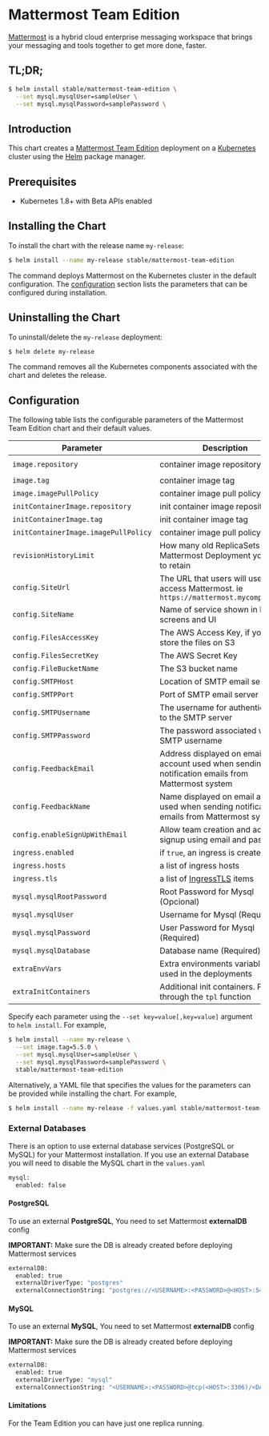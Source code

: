 # Mattermost Team Edition

[Mattermost](https://mattermost.com/) is a hybrid cloud enterprise messaging workspace that brings your messaging and tools together to get more done, faster.

## TL;DR;

```bash
$ helm install stable/mattermost-team-edition \
  --set mysql.mysqlUser=sampleUser \
  --set mysql.mysqlPassword=samplePassword \
```

## Introduction

This chart creates a [Mattermost Team Edition](https://mattermost.com/) deployment on a [Kubernetes](http://kubernetes.io)
cluster using the [Helm](https://helm.sh) package manager.

## Prerequisites

- Kubernetes 1.8+ with Beta APIs enabled

## Installing the Chart

To install the chart with the release name `my-release`:

```bash
$ helm install --name my-release stable/mattermost-team-edition
```

The command deploys Mattermost on the Kubernetes cluster in the default configuration. The [configuration](#configuration)
section lists the parameters that can be configured during installation.

## Uninstalling the Chart

To uninstall/delete the `my-release` deployment:

```bash
$ helm delete my-release
```
The command removes all the Kubernetes components associated with the chart and deletes the release.

## Configuration

The following table lists the configurable parameters of the Mattermost Team Edition chart and their default values.

Parameter                            | Description                                                                                     | Default
---                                  | ---                                                                                             | ---
`image.repository`                   | container image repository                                                                      | `mattermost/mattermost-team-edition`
`image.tag`                          | container image tag                                                                             | `5.6.0`
`image.imagePullPolicy`              | container image pull policy                                                                     | `IfNotPresent`
`initContainerImage.repository`      | init container image repository                                                                 | `appropriate/curl`
`initContainerImage.tag`             | init container image tag                                                                        | `latest`
`initContainerImage.imagePullPolicy` | container image pull policy                                                                     | `IfNotPresent`
`revisionHistoryLimit`               | How many old ReplicaSets for Mattermost Deployment you want to retain                           | `1`
`config.SiteUrl`                     | The URL that users will use to access Mattermost. ie `https://mattermost.mycompany.com`         |  ``
`config.SiteName`                    | Name of service shown in login screens and UI                                                   | `Mattermost`
`config.FilesAccessKey`              | The AWS Access Key, if you want store the files on S3                                           | ``
`config.FilesSecretKey`              | The AWS Secret Key                                                                              | ``
`config.FileBucketName`              | The S3 bucket name                                                                              | ``
`config.SMTPHost`                    | Location of SMTP email server                                                                   | ``
`config.SMTPPort`                    | Port of SMTP email server                                                                       | ``
`config.SMTPUsername`                | The username for authenticating to the SMTP server                                              | ``
`config.SMTPPassword`                | The password associated with the SMTP username                                                  | ``
`config.FeedbackEmail`               | Address displayed on email account used when sending notification emails from Mattermost system | ``
`config.FeedbackName`                | Name displayed on email account used when sending notification emails from Mattermost system    | ``
`config.enableSignUpWithEmail`       | Allow team creation and account signup using email and password.                                | `true`
`ingress.enabled`                    | if `true`, an ingress is created                                                                | `false`
`ingress.hosts`                      | a list of ingress hosts                                                                         | `[mattermost.example.com]`
`ingress.tls`                        | a list of [IngressTLS](https://v1-8.docs.kubernetes.io/docs/api-reference/v1.8/#ingresstls-v1beta1-extensions) items | `[]`
`mysql.mysqlRootPassword`            | Root Password for Mysql (Opcional)                                                              |  ""
`mysql.mysqlUser`                    | Username for Mysql (Required)                                                                   |  ""
`mysql.mysqlPassword`                | User Password for Mysql (Required)                                                              |  ""
`mysql.mysqlDatabase`                | Database name (Required)                                                                        |  "mattermost"
`extraEnvVars`                       | Extra environments variables to be used in the deployments                                      |
`extraInitContainers`                | Additional init containers. Passed through the `tpl` function                                   | ``

Specify each parameter using the `--set key=value[,key=value]` argument to `helm install`. For example,

```bash
$ helm install --name my-release \
  --set image.tag=5.5.0 \
  --set mysql.mysqlUser=sampleUser \
  --set mysql.mysqlPassword=samplePassword \
  stable/mattermost-team-edition
```

Alternatively, a YAML file that specifies the values for the parameters can be provided while installing the chart. For example,

```bash
$ helm install --name my-release -f values.yaml stable/mattermost-team-edition
```

### External Databases
There is an option to use external database services (PostgreSQL or MySQL) for your Mattermost installation.
If you use an external Database you will need to disable the MySQL chart in the `values.yaml`

```Bash
mysql:
  enabled: false
```

#### PostgreSQL
To use an external **PostgreSQL**, You need to set Mattermost **externalDB** config

**IMPORTANT:** Make sure the DB is already created before deploying Mattermost services

```Bash
externalDB:
  enabled: true
  externalDriverType: "postgres"
  externalConnectionString: "postgres://<USERNAME>:<PASSWORD>@<HOST>:5432/<DATABASE_NAME>?sslmode=disable&connect_timeout=10"
```

#### MySQL
To use an external **MySQL**, You need to set Mattermost **externalDB** config

**IMPORTANT:** Make sure the DB is already created before deploying Mattermost services

```Bash
externalDB:
  enabled: true
  externalDriverType: "mysql"
  externalConnectionString: "<USERNAME>:<PASSWORD>@tcp(<HOST>:3306)/<DATABASE_NAME>?charset=utf8mb4,utf8&readTimeout=30s&writeTimeout=30s"
```

#### Limitations

For the Team Edition you can have just one replica running.
